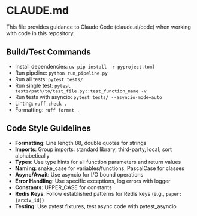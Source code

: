 # CLAUDE.md

This file provides guidance to Claude Code (claude.ai/code) when working with code in this repository.

## Build/Test Commands

- Install dependencies: `uv pip install -r pyproject.toml`
- Run pipeline: `python run_pipeline.py`
- Run all tests: `pytest tests/`
- Run single test: `pytest tests/path/to/test_file.py::test_function_name -v`
- Run tests with asyncio: `pytest tests/ --asyncio-mode=auto`
- Linting: `ruff check .`
- Formatting: `ruff format .`

## Code Style Guidelines

- **Formatting**: Line length 88, double quotes for strings
- **Imports**: Group imports: standard library, third-party, local; sort alphabetically
- **Types**: Use type hints for all function parameters and return values
- **Naming**: snake_case for variables/functions, PascalCase for classes
- **Async/Await**: Use asyncio for I/O bound operations
- **Error Handling**: Use specific exceptions, log errors with logger
- **Constants**: UPPER_CASE for constants
- **Redis Keys**: Follow established patterns for Redis keys (e.g., `paper:{arxiv_id}`)
- **Testing**: Use pytest fixtures, test async code with pytest_asyncio